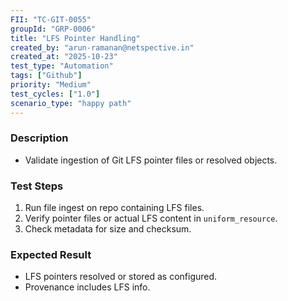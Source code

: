 ```yaml
---
FII: "TC-GIT-0055"
groupId: "GRP-0006"
title: "LFS Pointer Handling"
created_by: "arun-ramanan@netspective.in"
created_at: "2025-10-23"
test_type: "Automation"
tags: ["Github"]
priority: "Medium"
test_cycles: ["1.0"]
scenario_type: "happy path"
---
```

### Description
- Validate ingestion of Git LFS pointer files or resolved objects.

### Test Steps
1. Run file ingest on repo containing LFS files.  
2. Verify pointer files or actual LFS content in `uniform_resource`.  
3. Check metadata for size and checksum.

### Expected Result
- LFS pointers resolved or stored as configured.  
- Provenance includes LFS info.

